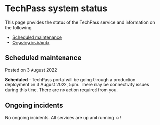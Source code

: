 # TechPass system status
This page provides the status of the TechPass service and information on the following:
- [Scheduled maintenance](#scheduled-maintenance)
- [Ongoing incidents](#ongoing-incidents)
<!--- [Previous incidents](#previous-incidents)-->

## Scheduled maintenance
Posted on 3 August 2022

**Scheduled** - TechPass portal will be going through a production deployment on 3 August 2022, 5pm. There may be connectivity issues during this time. There are no action required from you.

<!---
**Scheduled** - TechPass portal will be going through a (production|staging) maintenance on 27 July 2022, 1030am. There may be connectivity issues during this time. There are no action required from you.
--->

## Ongoing incidents

No ongoing incidents. All services are up and running :relaxed:!

<!--## Previous incidents
-->
